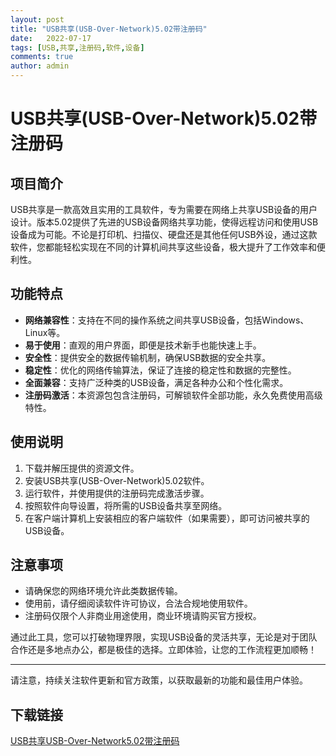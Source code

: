 ```yaml
---
layout: post
title: "USB共享(USB-Over-Network)5.02带注册码"
date:   2022-07-17
tags: [USB,共享,注册码,软件,设备]
comments: true
author: admin
---
```

# USB共享(USB-Over-Network)5.02带注册码

## 项目简介

USB共享是一款高效且实用的工具软件，专为需要在网络上共享USB设备的用户设计。版本5.02提供了先进的USB设备网络共享功能，使得远程访问和使用USB设备成为可能。不论是打印机、扫描仪、硬盘还是其他任何USB外设，通过这款软件，您都能轻松实现在不同的计算机间共享这些设备，极大提升了工作效率和便利性。

## 功能特点

- **网络兼容性**：支持在不同的操作系统之间共享USB设备，包括Windows、Linux等。
- **易于使用**：直观的用户界面，即便是技术新手也能快速上手。
- **安全性**：提供安全的数据传输机制，确保USB数据的安全共享。
- **稳定性**：优化的网络传输算法，保证了连接的稳定性和数据的完整性。
- **全面兼容**：支持广泛种类的USB设备，满足各种办公和个性化需求。
- **注册码激活**：本资源包包含注册码，可解锁软件全部功能，永久免费使用高级特性。

## 使用说明

1. 下载并解压提供的资源文件。
2. 安装USB共享(USB-Over-Network)5.02软件。
3. 运行软件，并使用提供的注册码完成激活步骤。
4. 按照软件向导设置，将所需的USB设备共享至网络。
5. 在客户端计算机上安装相应的客户端软件（如果需要），即可访问被共享的USB设备。

## 注意事项

- 请确保您的网络环境允许此类数据传输。
- 使用前，请仔细阅读软件许可协议，合法合规地使用软件。
- 注册码仅限个人非商业用途使用，商业环境请购买官方授权。

通过此工具，您可以打破物理界限，实现USB设备的灵活共享，无论是对于团队合作还是多地点办公，都是极佳的选择。立即体验，让您的工作流程更加顺畅！

---

请注意，持续关注软件更新和官方政策，以获取最新的功能和最佳用户体验。

## 下载链接

[USB共享USB-Over-Network5.02带注册码](https://pan.quark.cn/s/b709db82b823)